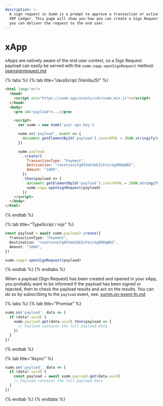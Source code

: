 ```yaml
---
description: >-
  A sign request in Xumm is a prompt to approve a transaction or action on the
  XRP Ledger. This page will show you how you can create a Sign Request, and how
  you can deliver the request to the end user.
---
```


# xApp

xApps are natively aware of the end user context, so a Sign Request payload can easily be served with the `xumm.xapp.openSignRequest` method: [opensignrequest.md](../../sdk-syntax/xumm.xapp/opensignrequest.md "mention")

{% tabs %}
{% tab title="JavaScript (VanillaJS)" %}
```html
<html lang="en">
  <head>
    <script src="https://xumm.app/assets/cdn/xumm.min.js"></script>
  </head>
  <body>
    <pre id="payload">...</pre>

    <script>
      var xumm = new Xumm('your-api-key')

      xumm.on('payload', event => {
        document.getElementById('payload').innerHTML = JSON.stringify(event, null, 2)
      })

      xumm.payload
        .create({
          TransactionType: "Payment",
          Destination: "rwietsevLFg8XSmG3bEZzFein1g8RBqWDZ",
          Amount: "1000",
        })
        .then(payload => {
          document.getElementById('payload').innerHTML = JSON.stringify(payload, null, 2)
          xumm.xapp.openSignRequest(payload)
        })
    </script>
  </body>
</html>
```
{% endtab %}

{% tab title="TypeScript / mjs" %}
```typescript
const payload = await xumm.payload?.create({
  TransactionType: "Payment",
  Destination: "rwietsevLFg8XSmG3bEZzFein1g8RBqWDZ",
  Amount: "1000",
})

xumm.xapp?.openSignRequest(payload)
```
{% endtab %}
{% endtabs %}

When a payload (Sign Request) has been created and opened in your xApp, you probably want to be informed if the payload has been signed or rejected, then to check the payload results and act on the results. You can do so by subscribing to the `payload` event, see: [xumm.on-event-fn.md](../../sdk-syntax/xumm.on-event-fn.md "mention")

{% tabs %}
{% tab title="Promise" %}
```javascript
xumm.on('payload', data => {
  if (data?.uuid) {
    xumm.payload.get(data.uuid).then(payload => {
      // Payload contains the full paylaod data
    })
  }
})
```
{% endtab %}

{% tab title="Async" %}
```typescript
xumm.on('payload', data => {
  if (data?.uuid) {
    const payload = await xumm.payload.get(data.uuid)
    // Payload contains the full paylaod data
  }
})
```
{% endtab %}
{% endtabs %}
